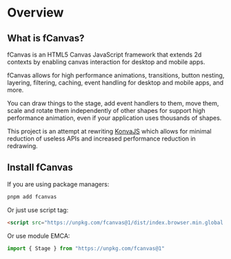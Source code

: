 # Overview

## What is fCanvas?
fCanvas is an HTML5 Canvas JavaScript framework that extends 2d contexts
by enabling canvas interaction for desktop and mobile apps.

fCanvas allows for high performance animations, transitions, button nesting, layering, filtering,
caching, event handling for desktop and mobile apps, and more.

You can draw things to the stage, add event handlers to them, move them,
scale and rotate them independently of other shapes for support
high performance animation, even if your application uses thousands of shapes.

This project is an attempt at rewriting [KonvaJS](https://github.com/konvajs/konva) which allows for minimal reduction of useless APIs and increased performance reduction in redrawing.

## Install fCanvas
If you are using package managers:
```bash
pnpm add fcanvas
```

Or just use script tag:
```html
<script src="https://unpkg.com/fcanvas@1/dist/index.browser.min.global.js"></script>
```

Or use module EMCA:
```js
import { Stage } from "https://unpkg.com/fcanvas@1"
```
